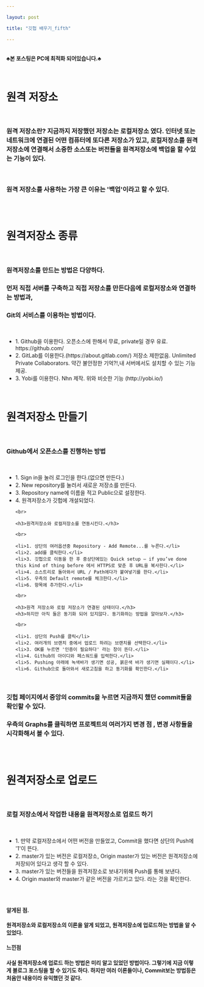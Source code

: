 ```yaml
---

layout: post

title: "깃헙 배우기_fifth"

---
```


<br>**♣본 포스팅은 PC에 최적화 되어있습니다.♣**

<br>

<h1>원격 저장소</h1>

<br>

<h3>원격 저장소란? 지금까지 저장했던 저장소는 로컬저장소 였다. 인터넷 또는 네트워크에 연결된 어떤 컴퓨터에 또다른 저장소가 있고, 로컬저장소를 원격저장소에 연결해서 소중한 소스또는 버전들을 원격저장소에 백업을 할 수있는 기능이 있다.</h3>

<br>

<h3>원격 저장소를 사용하는 가장 큰 이유는 '백업'이라고 할 수 있다.</h3>

<br>
<br>

<h1>원격저장소 종류</h1>

<br>

<h3>원격저장소를 만드는 방법은 다양하다.</h3>
<h3>먼저 직접 서버를 구축하고 직접 저장소를 만든다음에 로컬저장소와 연결하는 방법과,</h3>
<h3>Git의 서비스를 이용하는 방법이다.</h3>

<br>

<ul>
	<li>1. Github을 이용한다. 오픈소스에 한해서 무료, private일 경우 유료. https://github.com/</li>
	<li>2. GitLab를 이용한다.(https://about.gitlab.com/) 저장소 제한없음. Unlimited Private Collaborators. 약간 불안정한 기억?!,내 서버에서도 설치할 수 있는 기능 제공. </li>
	<li>3. Yobi를 이용한다. Nhn 제작. 위와 비슷한 기능 (http://yobi.io/)</li>
</ul>

<br>

<h1>원격저장소 만들기</h1>

<br>

<h3>Github에서 오픈소스를 진행하는 방법</h3>

<br>

<ul>
	<li>1. Sign in을 눌러 로그인을 한다.(없으면 만든다.)</li>
	<li>2. New repository를 눌러서 새로운 저장소를 만든다.</li>
	<li>3. Repository name에 이름을 적고 Public으로 설정한다.</li>
	<li>4. 원격저장소가 깃헙에 개설되었다.</li>

	<br>

	<h3>원격저장소와 로컬저장소를 연동시킨다.</h3>

	<br>

	<li>1. 상단의 여러옵션중 Repository - Add Remote...를 누른다.</li>
	<li>2. add를 클릭한다.</li>
	<li>3. 깃헙으로 이동을 한 후 중상단에있는 Quick setup — if you’ve done this kind of thing before 에서 HTTPS로 맞춘 후 URL을 복사한다.</li>
	<li>4. 소스트리로 돌아와서 URL / Path에다가 붙여넣기를 한다.</li>
	<li>5. 우측의 Default remote를 체크한다.</li>
	<li>6. 항목에 추가한다.</li>

	<br>

	<h3>원격 저장소와 로컬 저장소가 연결된 상태이다.</h3>
	<h3>하지만 아직 둘은 동기화 되어 있지않다. 동기화하는 방법을 알아보자.</h3>

	<br>

	<li>1. 상단의 Push를 클릭</li>
	<li>2. 여러개의 브랜치 중에서 업로드 하려는 브랜치를 선택한다.</li>
	<li>3. OK를 누르면 '인증이 필요하다' 라는 창이 뜬다.</li>
	<li>4. Github의 아이디와 페스워드를 입력한다.</li>
	<li>5. Pushing 아래에 녹색바가 생기면 성공, 붉은색 바가 생기면 실패이다.</li>
	<li>6. Github으로 돌아와서 새로고침을 하고 동기화를 확인한다.</li>
</ul>

<br>

<h3>깃헙 페이지에서 중앙의 commits을 누르면 지금까지 했던 commit들을 확인할 수 있다.</h3>
<h3>우측의 Graphs를 클릭하면 프로젝트의 여러가지 변경 점 , 변경 사항들을 시각화해서 볼 수 있다.</h3>

<br>
<br>

<h1>원격저장소로 업로드</h1>

<br>

<h3>로컬 저장소에서 작업한 내용을 원격저장소로 업로드 하기</h3>

<br>

<ul>
	<li>1. 만약 로컬저장소에서 어떤 버전을 만들었고, Commit을 했다면 상단의 Push에 '1'이 뜬다.</li>
	<li>2. master가 있는 버전은 로컬저장소, Origin master가 있는 버전은 원격저장소에 저장되어 있다고 생각 할 수 있다.</li>
	<li>3. master가 있는 버전들을 원격저장소로 보내기위해 Push를 통해 보낸다.</li>
	<li>4. Origin master와 master가 같은 버전을 가르키고 있다. 라는 것을 확인한다.</li>
</ul>

<br>
<br>

**<a hraf="https://www.youtube.com/watch?time_continue=1&v=N_rpDCZxRCY" target="blank">알게된 점.</a>**

<h4>원격저장소와 로컬저장소의 이론을 알게 되었고, 원격저장소에 업로드하는 방법을 알 수 있었다.</h4>



**<a hraf="https://www.youtube.com/watch?time_continue=1&v=N_rpDCZxRCY" target="blank">느낀점</a>**

<h4>사실 원격저장소에 업로드 하는 방법은 미리 알고 있었던 방법이다. 그렇기에 지금 이렇게 블로그 포스팅을 할 수 있기도 하다. 하지만 여러 이론들이나, Commit보는 방법등은 처음안 내용이라 유익했던 것 같다.</h4>
